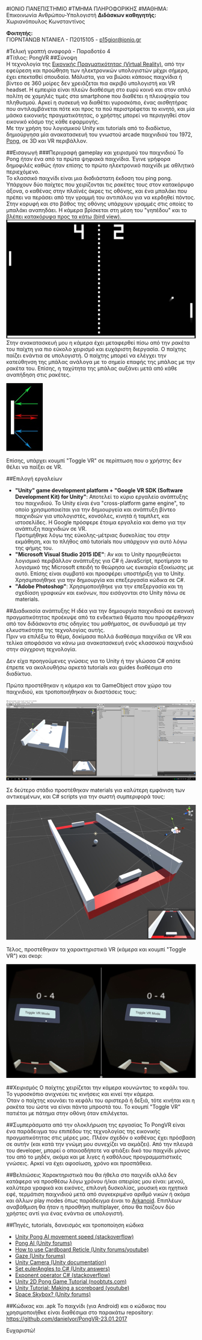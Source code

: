 #ΙΟΝΙΟ ΠΑΝΕΠΙΣΤΗΜΙΟ 
#ΤΜΗΜΑ ΠΛΗΡΟΦΟΡΙΚΗΣ
#ΜΑΘΗΜΑ: Επικοινωνία Ανθρώπου-Υπολογιστή
**Διδάσκων καθηγητής:** Χωριανόπουλος Κωνσταντίνος

**Φοιτητής:**  
ΓΙΟΡΝΤΑΝΩΒ ΝΤΑΝΙΕΛ - Π2015105 - p15gior@ionio.gr

#Τελική γραπτή αναφορά - Παραδοτέο 4  
#Tίτλος: PongVR
##Σύνοψη  
Η τεχνολογία της [Εικονικής Πραγματικότητας (Virtual Reality)](https://el.wikipedia.org/wiki/%CE%95%CE%B9%CE%BA%CE%BF%CE%BD%CE%B9%CE%BA%CE%AE_%CF%80%CF%81%CE%B1%CE%B3%CE%BC%CE%B1%CF%84%CE%B9%CE%BA%CF%8C%CF%84%CE%B7%CF%84%CE%B1), από την εφεύρεση και προώθηση των ηλεκτρονικών υπολογιστών μέχρι σήμερα, έχει επεκταθεί σπουδαία. 
Μάλιστα, για να βιώσει κάποιος παιχνίδια ή βίντεο σε 360 μοίρες δεν χρειάζεται πια ακριβό υπολογιστή και VR headset. 
Η εμπειρία είναι πλεών διαθέσιμη στο ευρύ κοινό και στον απλό πολίτη σε χαμηλές τιμές στα smartphone που διαθέτει η πλειοψηφία του πληθυσμού. 
Αρκεί η συσκευή να διαθέτει γυροσκόπιο, ένας αισθητήρας που αντιλαμβάνεται πότε και προς τα πού περιστρέφεται το κινητό, και μία μάσκα εικονικής πραγματικότητας, ο χρήστης μπορεί να περιηγηθεί στον εικονικό κόσμο της κάθε εφαρμογής.  
Με την χρήση του λογισμικού Unity και tutorials από το διαδίκτυο, δημιούργησα μία ανακατασκευή του γνωστού arcade παιχνιδιού του 1972, [Pong](https://en.wikipedia.org/wiki/Pong), σε 3D και VR περιβάλλον.  

##Εισαγωγή
###Περιγραφή gameplay και χειρισμού του παιχνιδιού
Το Pong ήταν ένα από τα πρώτα ψηφιακά παιχνίδια. Έγινε γρήφορα δημοφιλές καθώς ήταν επίσης το πρώτο ηλεκτρονικό παιχνίδι με αθλητικό περιεχόμενο.  
To κλασσικό παιχνίδι είναι μια δισδιάστατη έκδοση του ping pong. Υπάρχουν δύο παίχτες που χειρίζονται τις ρακέτες τους στον κατακόρυφο άξονα, ο καθένας στην πλαϊνές άκρες τις οθόνης, και ένα μπαλάκι που πρέπει να περάσει από την γραμμή του αντιπάλου για να κερδηθεί πόντος. Στην κορυφή και στο βάθος της οθόνης υπάρχουν γραμμές στις οποίες το μπαλάκι αναπηδάει. Η κάμερα βρίσκεται στη μέση του "γηπέδου" και το βλέπει κατακόρυφα προς τα κάτω (bird view).  
![Arcade Game](arcadepong.jpg)  
Στην ανακατασκευή μου η κάμερα έχει μεταφερθεί πίσω από την ρακέτα του παίχτη για πιο εύκολο χειρισμό και ευχάριστη διεργασία. Ο παίχτης παίζει ενάντια σε υπολογιστή. Ο παίχτης μπορεί να ελέγχει την κατεύθηνση της μπάλας ανάλογα με το σημείο επαφής της μπάλας με την ρακέτα του. Επίσης, η ταχύτητα της μπάλας αυξάνει μετά από κάθε αναπήδηση στις ρακέτες.

![Ball behaviour](behaviour.jpg)

Επίσης, υπάρχει κουμπί "Toggle VR" σε περίπτωση που ο χρήστης δεν θέλει να παίξει σε VR.

##Επιλογή εργαλείων
* **"Unity" game development platform + "Google VR SDK (Software Development Kit) for Unity"**: Αποτελεί το κύριο εργαλείο ανάπτυξης του παιχνιδιού. Το Unity είναι ένα "cross-platform game engine", το οποίο χρησιμοποιείται για την δημιουργεία και ανάπτυξη βίντεο παιχνιδιών για υπολογιστές, κονσόλες, κινητά ή ταμπλετ, και ιστοσελίδες. Η Google πρόσφερε έτοιμα εργαλεία και demo για την ανάπτυξη παιχνιδιών σε VR.  
Προτιμήθηκε λόγω της εύκολης-μέτριας δυσκολίας του στην εκμάθηση, και το πλήθος από tutorials που υπάρχουν για αυτό λόγω της φήμης του.
* **"Microsoft Visual Studio 2015 IDE"**: Αν και το Unity προμηθεύεται λογισμικό περιβάλλον ανάπτυξης για C# ή JavaScript, προτίμησα το λογισμικό της Microsoft επειδή το θεώρησα ως ευκαιρία εξοικίωσης με αυτό. Επίσης είναι συμβατό και προσφέρει υποστήριξη για το Unity.  
Χρησιμποιήθηκε για την δημιουργία και επεξεργασία κώδικα σε C#.
* **"Adobe Photoshop"**: Χρησιμοποιήθηκε για την επεξεργασία και τη σχεδίαση γραφικών και εικόνων, που εισάγονται στο Unity πάνω σε materials.

##Διαδικασία ανάπτυξης
Η ιδέα για την δημιουργία παιχνιδιού σε εικονική πραγματικότητας προέκυψε από τα ενδεικτικά θέματα που προσφέρθηκαν από τον διδάσκοντα στις οδηγίες του μαθήματος, σε συνδυασμό με την ελκυστικότητα της τεχνολογίας αυτής.  
Πριν να επιλέξω το θέμα, δοκίμασα πολλά διαθέσιμα παιχνίδια σε VR και τελίκα αποφάσισα να κάνω μια ανακατασκευή ενός κλασσικού παιχνιδιού στην σύγχρονη τεχνολογία.

Δεν είχα προηγούμενες γνώσεις για το Unity ή την γλώσσα C# οπότε έπρεπε να ακολουθήσω αρκετά tutorials και guides διαθέσιμα στο διαδίκτυο.

Πρώτα προστέθηκαν η κάμερα και τα GameObject στον χώρο του παιχνιδιού, και τροποποιήθηκαν οι διαστάσεις τους:

![Prototype 1](prototype1.jpg)  

Σε δεύτερο στάδιο προστέθηκαν materials για καλύτερη εμφάνιση των αντικειμένων, και C# scripts για την σωστή συμπεριφορά τους:

![Prototype 2](prototype2.jpg)  

Τέλος, προστέθηκαν τα χαρακτηριστικά VR (κάμερα και κουμπί "Τοggle VR") και σκορ:

![Final](final.jpg)  

##Χειρισμός
Ο παίχτης χειρίζεται την κάμερα κουνώντας το κεφάλι του. Το γυροσκόπιο ανιχνεύει τις κινήσεις και κινεί την κάμερα.  
Όταν ο παίχτης κουνάει το κεφάλι του αριστερά ή δεξιά, τότε κινήται και η ρακέτα του ώστε να είναι πάντα μπροστά του. Το κουμπί "Toggle VR" πατιέται με πάτημα στην οθόνη όταν επιλέγεται.

##Συμπεράσματα από την ολοκλήρωση της εργασίας
Το PongVR είναι ένα παράδειγμα του επιπέδου της τεχνολογίας της εικονικής πραγματικότητας στις μέρες μας. Πλέον σχεδόν ο καθένας έχει πρόσβαση σε αυτήν (και κατά την γνώμη μου συνεχίζει να ακμάζει).
Από την πλευρά του developer, μπορεί ο οποιοσδήποτε να φτιάξει δικό του παιχνίδι μόνος του από το μηδέν, ακόμα και με λιγες ή καθόλους προγραμματιστικές γνώσεις. Αρκεί να έχει αφοσίωση, χρόνο και προσπάθεια.

##Βελτιώσεις
Χαρακτηριστικά που θα ήθελα στο παιχνίδι αλλά δεν κατάφερα να προσθέσω λόγω χρόνου ή/και απειρίας μου είναι: μενού, καλύτερα γραφικά και εικόνες, επιλογή δυσκολίας, μουσική και ηχητικά εφέ, τερμάτιση παιχνιδιού μετά από συγκεκριμένο αριθμό νικών ή ακόμα και άλλων play modes όπως παράδειγμα έιναι το [Arkanoid](https://en.wikipedia.org/wiki/Arkanoid). Επιπλέων αναβάθμιση θα ήταν η προσθήκη multiplayer, όπου θα παίζουν δύο χρήστες αντί για ένας ενάντια σε υπολογιστή.

##Πηγές, tutorials, δανεισμός και τροποποίηση κώδικα
* [Unity Pong AI movement speed (stackoverflow)](http://stackoverflow.com/questions/23960654/unity-pong-ai-movement-speed)
* [Pong AI (Unity forums)](https://forum.unity3d.com/threads/pong-ai.238241/)
* [How to use Cardboard Reticle (Unity forums/youtube)](https://forum.unity3d.com/threads/how-to-use-cardboard-reticle-vr-gaze-pointer-cursor-cardboard-button-gaze-input.388492/)
* [Gaze (Unity forums)](https://forum.unity3d.com/threads/solved-gvr-reticle-not-expanding-when-an-object-is-gaze.414530/)
* [Unity Camera (Unity documentation)](https://docs.unity3d.com/ScriptReference/Camera.html)
* [Set eulerAngles to C# (Unity answers)](http://answers.unity3d.com/questions/61354/set-eulerangles-to-c.html)
* [Exponent operator C# (stackoverflow)](http://stackoverflow.com/questions/3034604/is-there-an-exponent-operator-in-c)
* [Unity 2D Pong Game Tutorial (noobtuts.com)](https://noobtuts.com/unity/2d-pong-game)
* [Unity Tutorial: Making a scoreboard (youtube)](https://www.youtube.com/watch?v=uE2RJAyVaHE&t=301s)
* [Space Skybox? (Unity forums)](https://forum.unity3d.com/threads/space-skybox.99258/)  

##Κώδικας και .apk
Το παιχνίδι (για Android) και ο κώδικας που χρησιμοποιήθκε είναι διαθέσιμα στο παρακάτω repository:  
https://github.com/danielyor/PongVR-23.01.2017

Ευχαριστώ!
